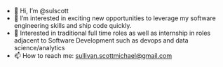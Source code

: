 - 👋 Hi, I’m @sulscott
- 👀 I’m interested in exciting new opportunities to leverage my software engineering skills and ship code quickly.
- 🌱 Interested in traditional full time roles as well as internship in roles adjacent to Software Development such as devops and data science/analytics
- 📫 How to reach me: sullivan.scottmichael@gmail.com

<!---
sulscott/sulscott is a ✨ special ✨ repository because its `README.md` (this file) appears on your GitHub profile.
You can click the Preview link to take a look at your changes.
--->
